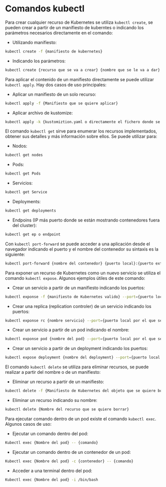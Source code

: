 # Comandos kubectl

Para crear cualquier recurso de Kubernetes se utiliza `kubectl create`, se pueden crear a partir de un manifiesto de kuberntes o indicando los parámetros necesarios directamente en el comando:
* Utilizando manifiesto:
```bash
kubectl create -f {manifiesto de kubernetes}
```
* Indicando los parámetros:

```bash
kubectl create {recurso que se va a crear} {nombre que se le va a dar} {parámetros, p.e. –image, --port, …}
```
Para aplicar el contenido de un manifiesto directamente se puede utilizar `kubectl apply`. Hay dos casos de uso principales:
* Aplicar un manifiesto de un solo recurso:
```bash
kubectl apply -f {Manifiesto que se quiere aplicar}
```
* Aplicar archivo de kustomize:
```bash
kubectl apply -k {kustomiztion.yaml o directamente el fichero donde se encuentran todos los manifiestos}
```

El comando `kubectl get` sirve para enumerar los recursos implementados, obtener sus detalles y más información sobre ellos. Se puede utilizar para:
* Nodos:
```bash 
kubectl get nodes
```
* Pods:
```bash
kubectl get Pods
```
* Servicios:
```bash
kubectl get Service
```
* Deployments:
```bash
kubectl get deployments
```
* Endpoins (IP más puerto donde se están mostrando contenedores fuera del cluster):
```bash
kubectl get ep o endpoint
```

Con `kubectl port-forward` se puede acceder a una aplicación desde el navegador indicando el puerto y el nombre del contenedor su sintaxis es la siguiente:

```bash
kubectl port-forward {nombre del contenedor} {puerto local}:{puerto exterior}
```

Para exponer un recurso de Kubernetes como un nuevo servicio se utiliza el comando `kubectl expose`. Algunos ejemplos útiles de este comando:
* Crear un servicio a partir de un manifiesto indicando los puertos:
```bash
kubectl exponse -f {manifiesto de Kubernetes valido} --port={puerto local por el que se quiere exponer} –target-port={puerto externo}.
```
* Crear una replica (replication controler) de un servicio indicando los puertos:
```bash
kubectl exponse rc {nombre servicio} --port={puerto local por el que se quiere exponer} –target-port={puerto externo}.
```
* Crear un servicio a partir de un pod indicando el nombre:
```bash
kubectl exponse pod {nombre del pod} --port={puerto local por el que se quiere exponer} –name={Nombre que se le va a dar al servicio}
```
* Crear un servicio a partir de un deployment indicando los puertos:
```bash
kubectl expose deployment {nombre del deployment} --port={puerto local por el que se quiere exponer} –target-port={puerto externo}.
```

El comando `kubectl delete` se utiliza para eliminar recursos, se puede realizar a partir del nombre o de un manifiesto:

* Eliminar un recurso a partir de un manifiesto:
```bash
kubectl delete -f {Manifiesto de Kubernetes del objeto que se quiere borrar}
```
* Eliminar un recurso indicando su nombre:
```bash
kubectl delete {Nombre del recurso que se quiere borrar}
```

Para ejecutar comando dentro de un pod existe el comando `kubectl exec`. Algunos casos de uso:

* Ejecutar un comando dentro del pod:
```bash
Kubectl exec {Nombre del pod} -- {comando}
```
* Ejecutar un comando dentro de un contenedor de un pod:
```bash
Kubectl exec {Nombre del pod} -c {contenedor} -- {comando}
```
* Acceder a una terminal dentro del pod:
```bash
Kubectl exec {Nombre del pod} -i /bin/bash 
```
